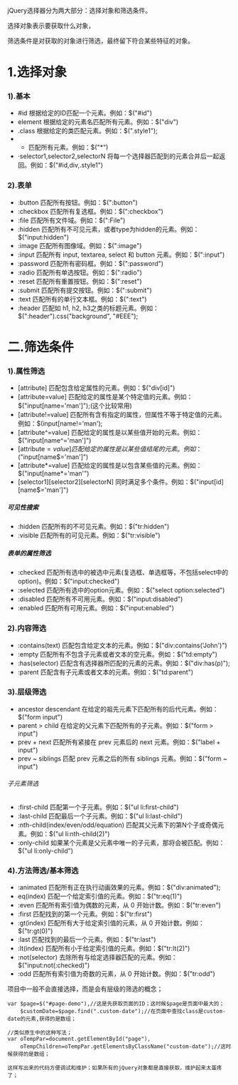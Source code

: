 jQuery选择器分为两大部分：选择对象和筛选条件。

选择对象表示要获取什么对象，

筛选条件是对获取的对象进行筛选，最终留下符合某些特征的对象。

# 1.选择对象

### 1).基本

- \#id 根据给定的ID匹配一个元素。例如：$("#id")
- element 根据给定的元素名匹配所有元素。例如：$("div")
- .class 根据给定的类匹配元素。例如：$(".style1");
- * 匹配所有元素。例如：$("*")
- ·selector1,selector2,selectorN 将每一个选择器匹配到的元素合并后一起返回。例如：$("#id,div,.style1")

### 2).表单 

- :button 匹配所有按钮。例如：$(":button")
- :checkbox 匹配所有复选框。例如：$(":checkbox")
- :file 匹配所有文件域。例如：$(":File")
- :hidden 匹配所有不可见元素，或者type为hidden的元素。例如：$("input:hidden")
- :image 匹配所有图像域。例如：$(":image")
- :input 匹配所有 input, textarea, select 和 button 元素。例如：$(":input")
- :password 匹配所有密码框。例如：$(":password")
- :radio 匹配所有单选按钮。例如：$(":radio")
- :reset 匹配所有重置按钮。例如：$(":reset")
- :submit 匹配所有提交按钮。例如：$(":submit")
- :text 匹配所有的单行文本框。例如：$(":text")
- :header 匹配如 h1, h2, h3之类的标题元素。例如：$(":header").css("background", "#EEE");

# 二.筛选条件

### 1).属性筛选

- [attribute] 匹配包含给定属性的元素。例如：$("div[id]")
- [attribute=value] 匹配给定的属性是某个特定值的元素。例如：$("input[name='man']");(这个比较常用)
- [attribute!=value] 匹配所有含有指定的属性，但属性不等于特定值的元素。例如：$(input[name!='man');
- [attribute^=value] 匹配给定的属性是以某些值开始的元素。例如：$("input[name^='man']")
- [attribute$=value] 匹配给定的属性是以某些值结尾的元素。例如：$("input[name$='man']")
- [attribute*=value] 匹配给定的属性是以包含某些值的元素。例如：$("input[name*='man'")
- [selector1][selector2][selectorN] 同时满足多个条件。例如：$("input[id][name$='man']")

##### 可见性搜索

- :hidden 匹配所有的不可见元素。例如：$("tr:hidden")
- :visible 匹配所有的可见元素。例如：$("tr:visible")

##### 表单的属性筛选

- :checked 匹配所有选中的被选中元素(复选框、单选框等，不包括select中的option)。例如：$("input:checked")
- :selected 匹配所有选中的option元素。例如：$("select option:selected")
- :disabled 匹配所有不可用元素。例如：$("input:disabled")
- :enabled 匹配所有可用元素。例如：$("input:enabled")

### 2).内容筛选

- :contains(text) 匹配包含给定文本的元素。例如：$("div:contains('John')")
- :empty 匹配所有不包含子元素或者文本的空元素。例如：$("td:empty")
- :has(selector) 匹配含有选择器所匹配的元素的元素。例如：$("div:has(p)");
- :parent 匹配含有子元素或者文本的元素。例如：$("td:parent")

### 3).层级筛选

- ancestor descendant 在给定的祖先元素下匹配所有的后代元素。例如：$("form input")
- parent > child 在给定的父元素下匹配所有的子元素。例如：$("form > input")
- prev + next 匹配所有紧接在 prev 元素后的 next 元素。例如：$("label + input")
- prev ~ siblings 匹配 prev 元素之后的所有 siblings 元素。例如：$("form ~ input")

###### 子元素筛选

- :first-child 匹配第一个子元素。例如：$("ul li:first-child")
- :last-child 匹配最后一个子元素。例如：$("ul li:last-child")
- :nth-child(index/even/odd/equation) 匹配其父元素下的第N个子或奇偶元素。例如：$("ul li:nth-child(2)")
- :only-child 如果某个元素是父元素中唯一的子元素，那将会被匹配。例如：$("ul li:only-child")

### 4).方法筛选/基本筛选

- :animated 匹配所有正在执行动画效果的元素。例如：$("div:animated");
- eq(index) 匹配一个给定索引值的元素。例如：$("tr:eq(1)")
- :even 匹配所有索引值为偶数的元素，从 0 开始计数。例如：$("tr:even")
- :first 匹配找到的第一个元素。例如：$("tr:first")
- :gt(index) 匹配所有大于给定索引值的元素，从 0 开始计数。例如：$("tr:gt(0)")
- :last 匹配找到的最后一个元素。例如：$("tr:last")
- :lt(index) 匹配所有小于给定索引值的元素。例如：$("tr:lt(2)")
- :not(selector) 去除所有与给定选择器匹配的元素。例如：$("input:not(:checked)")
- :odd 匹配所有索引值为奇数的元素，从 0 开始计数。例如：$("tr:odd")

项目中一般不会直接选择，而是会有层级的筛选的概念；

    var $page=$("#page-demo"),//这是先获取页面的ID；这时候$page是页面中最大的；
        $customDate=$page.find(".custom-date");//在页面中查找class是custom-date的元素,获得的是数组；
        
    //类似原生中的这种写法；
    var oTempPar=document.getElementById("page"),
        oTempChildren=oTempPar.getElementsByClassName("custom-date");//这时候获得的是数组；
        
    这样写出来的代码方便调试和维护；如果所有的jQuery对象都是直接获取，维护起来太蛋疼了；